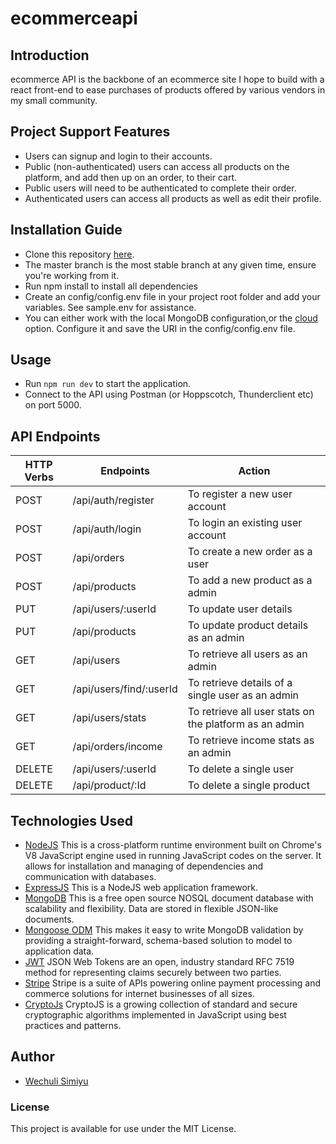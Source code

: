 # ecommerceapi

## Introduction

ecommerce API is the backbone of an ecommerce site I hope to build with a react front-end to ease purchases of products offered by various vendors in my small community.

## Project Support Features

* Users can signup and login to their accounts.
* Public (non-authenticated) users can access all products on the platform, and add then up on an order, to their cart.
* Public users will need to be authenticated to complete their order.
* Authenticated users can access all products as well as edit their profile.

## Installation Guide

* Clone this repository [here](https://github.com/wechu07/ecommerceapi.git).
* The master branch is the most stable branch at any given time, ensure you're working from it.
* Run npm install to install all dependencies
* Create an config/config.env file in your project root folder and add your variables. See sample.env for assistance.
* You can either work with the local MongoDB configuration,or the [cloud](https://cloud.mongodb.com/) option. Configure it and save the URI in the config/config.env file.

## Usage

* Run `npm run dev` to start the application.
* Connect to the API using Postman (or Hoppscotch, Thunderclient etc) on port 5000.

## API Endpoints

| HTTP Verbs | Endpoints | Action |
| --- | --- | --- |
| POST | /api/auth/register | To register a new user account |
| POST | /api/auth/login | To login an existing user account |
| POST | /api/orders | To create a new order as a user |
| POST | /api/products | To add a new product as a admin |
| PUT | /api/users/:userId | To update user details |
| PUT | /api/products | To update product details as an admin |
| GET | /api/users | To retrieve all users as an admin |
| GET | /api/users/find/:userId | To retrieve details of a single user as an admin |
| GET | /api/users/stats| To retrieve all user stats on the platform as an admin |
| GET | /api/orders/income | To retrieve income stats as an admin |
| DELETE | /api/users/:userId  | To delete a single user |
| DELETE | /api/product/:Id  | To delete a single product |

## Technologies Used

* [NodeJS](https://nodejs.org/) This is a cross-platform runtime environment built on Chrome's V8 JavaScript engine used in running JavaScript codes on the server. It allows for installation and managing of dependencies and communication with databases.
* [ExpressJS](https://expressjs.com/) This is a NodeJS web application framework.
* [MongoDB](https://www.mongodb.com/) This is a free open source NOSQL document database with scalability and flexibility. Data are stored in flexible JSON-like documents.
* [Mongoose ODM](https://mongoosejs.com/) This makes it easy to write MongoDB validation by providing a straight-forward, schema-based solution to model to application data.
* [JWT](https://jwt.io/) JSON Web Tokens are an open, industry standard RFC 7519 method for representing claims securely between two parties.
* [Stripe](https://stripe.com/) Stripe is a suite of APIs powering online payment processing and commerce solutions for internet businesses of all sizes.
* [CryptoJs](https://cryptojs.gitbook.io/) CryptoJS is a growing collection of standard and secure cryptographic algorithms implemented in JavaScript  using best practices and patterns.

## Author

* [Wechuli Simiyu](https://github.com/wechulisimiyu)

### License

This project is available for use under the MIT License.
